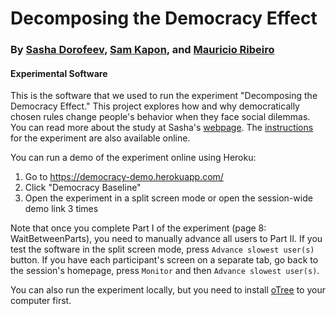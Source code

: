 # Decomposing the Democracy Effect
### By [Sasha Dorofeev](https://sashadorofeev.net/), [Sam Kapon](https://samkapon.com/), and [Mauricio Ribeiro](https://sites.google.com/nyu.edu/mauricio-ribeiro) 
#### Experimental Software

This is the software that we used to run the experiment "Decomposing the Democracy Effect." This project explores how and why democratically chosen rules change people's behavior when they face social dilemmas. You can read more about the study at Sasha's [webpage](https://sashadorofeev.net/research). The [instructions](https://sashadorofeev.net/assets/materials/democracy_instructions.pdf) for the experiment are also available online.

You can run a demo of the experiment online using Heroku:
1. Go to https://democracy-demo.herokuapp.com/
2. Click "Democracy Baseline"
3. Open the experiment in a split screen mode or open the session-wide demo link 3 times

Note that once you complete Part I of the experiment (page 8: WaitBetweenParts), you need to manually advance all users to Part II. If you test the software in the split screen mode, press ``Advance slowest user(s)`` button. If you have each participant's screen on a separate tab, go back to the session's homepage, press ``Monitor`` and then ``Advance slowest user(s)``.

You can also run the experiment locally, but you need to install [oTree](https://www.otree.org/) to your computer first.